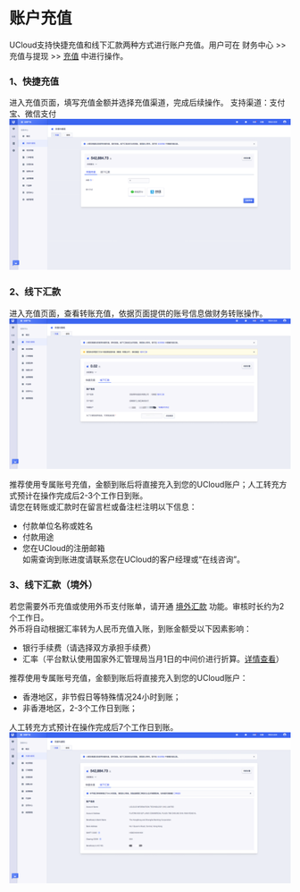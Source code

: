 

# 账户充值

UCloud支持快捷充值和线下汇款两种方式进行账户充值。用户可在 财务中心 >> 充值与提现 >> [充值](https://console.ucloud.cn/uaccount/recharge) 中进行操作。


### 1、快捷充值

进入充值页面，填写充值金额并选择充值渠道，完成后续操作。
支持渠道：支付宝、微信支付
![image](/images/topup.png)


### 2、线下汇款

进入充值页面，查看转账充值，依据页面提供的账号信息做财务转账操作。  
![image](/images/transfer_mainland.png)

推荐使用专属账号充值，金额到账后将直接充入到您的UCloud账户；人工转充方式预计在操作完成后2-3个工作日到账。  
请您在转账或汇款时在留言栏或备注栏注明以下信息：  
- 付款单位名称或姓名  
- 付款用途  
- 您在UCloud的注册邮箱  
如需查询到账进度请联系您在UCloud的客户经理或“在线咨询”。

### 3、线下汇款（境外）

若您需要外币充值或使用外币支付账单，请开通 [境外汇款](https://console.ucloud.cn/uaccount/recharge/overview) 功能。审核时长约为2个工作日。  
外币将自动根据汇率转为人民币充值入账，到账金额受以下因素影响：
- 银行手续费（请选择双方承担手续费）
- 汇率（平台默认使用国家外汇管理局当月1日的中间价进行折算。[详情查看](https://www.safe.gov.cn/safe/rmbhlzjj/index.html)）

推荐使用专属账号充值，金额到账后将直接充入到您的UCloud账户：
- 香港地区，非节假日等特殊情况24小时到账；
- 非香港地区，2-3个工作日到账；

人工转充方式预计在操作完成后7个工作日到账。  
![image](/images/transfer_oversea.png)
